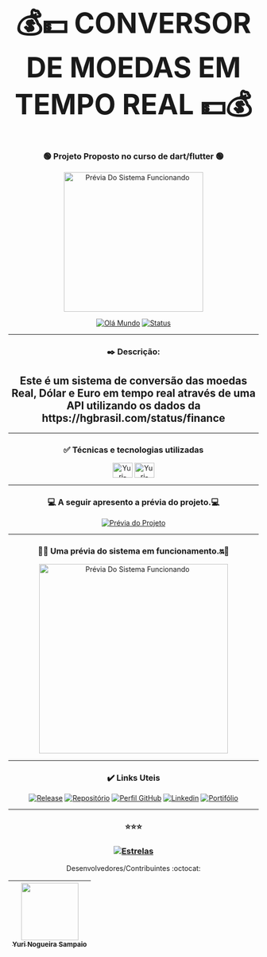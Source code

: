 # <div align="center"><h1>💰💵 CONVERSOR DE MOEDAS EM TEMPO REAL 💵💰</h1></div>
 
### <div align="center">:green_circle: Projeto Proposto no curso de dart/flutter :green_circle:</div>

<div align="center"><a href="https://github.com/YuriSampaio10/Decodificador#readme"><img src="https://user-images.githubusercontent.com/102839085/166803982-67f962bd-3adb-4aec-a9b5-0a4c0a700fe1.png" width="280" alt="Prévia Do Sistema Funcionando"></a></div>


[<div align="center">![Olá Mundo](https://shields.io/badge/Olá-Mundo-blue)](https://github.com/YuriSampaio10/conversor-de-moedas#readme)
[![Status](https://shields.io/badge/STATUS-V%200.2%20Em%20Andamento-green)](https://github.com/YuriSampaio10/conversor-de-moedas#readme)  

___
### :black_nib: Descrição:

<h2>Este é um sistema de conversão das moedas Real, Dólar e Euro em tempo real através de uma API utilizando os dados da https://hgbrasil.com/status/finance</h2>
  
___
### ✅ Técnicas e tecnologias utilizadas
 
 <img align="center" alt="Yuri-dart" height="30" width="40" src="https://user-images.githubusercontent.com/102839085/161417312-400c5126-9cc8-41e8-a1ea-cb7461a8fa4f.svg"> <img align="center" alt="Yuri-flutter" height="30" width="40" src="https://user-images.githubusercontent.com/102839085/161416406-160edc91-cee1-46c4-bff2-b9c112834d71.svg">


___
###  <div align="center">:computer: A seguir apresento a prévia do projeto.:computer:</div>

 
[![Prévia do Projeto](https://user-images.githubusercontent.com/102839085/166622772-b9a829b0-e786-4cf1-9ea2-97a4c985eaa8.png)](https://github.com/YuriSampaio10/Decodificador#readme)
___
###  <div align="center">:iphone::on: Uma prévia do sistema em funcionamento.:on::iphone:</div>

<div align="center"><a href="https://github.com/YuriSampaio10/Decodificador#readme"><img src="https://j.gifs.com/gpKQG3.gif" width="380" alt="Prévia Do Sistema Funcionando"></a></div>


___
### <div align="center">:heavy_check_mark: Links Uteis</div>

[<div align="center">![Release](https://shields.io/badge/Release-v0.1.0-green)](https://github.com/YuriSampaio10/Conversor-de-moedas/releases/tag/v0.1.0)
[![Repositório](https://shields.io/badge/Repositório-Conversor-yellow)](https://github.com/YuriSampaio10/Conversor-de-moedas)
[![Perfil GitHub](https://shields.io/badge/Perfil-GitHub-blue)](https://github.com/YuriSampaio10/)
[![Linkedin](https://shields.io/badge/Linkedin-Yuri-brown)](https://www.linkedin.com/in/yuri-nogueira-sampaio-desenvolvedor-mobile/)
[![Portifólio](https://shields.io/badge/Portifólio-Yuri-aqua)](https://github.com/YuriSampaio10?tab=repositories)</div>
___

### <div align="center">:star::star::star:</div> 

### <div align="center">[![Estrelas](https://shields.io/badge/Estrelas-Veja%20quem%20já%20%20deu%20estrelas%20%20E%20Deixe%20a%20sua%20Também-red)](https://github.com/YuriSampaio10/Decodificador/stargazers)</div>
 
 Desenvolvedores/Contribuintes :octocat:

| [<img src="https://avatars.githubusercontent.com/u/102839085?s=400&u=ca12d62cdc893b83486100dc979f339f05ac5865&v=4" width=115><br><sub>Yuri Nogueira Sampaio</sub>](https://github.com/YuriSampaio10)
| :---: |
